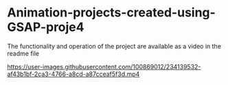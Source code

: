 # Animation-projects-created-using-GSAP-proje4
The functionality and operation of the project are available as a video in the readme file


https://user-images.githubusercontent.com/100869012/234139532-af43b1bf-2ca3-4766-a8cd-a87cceaf5f3d.mp4

